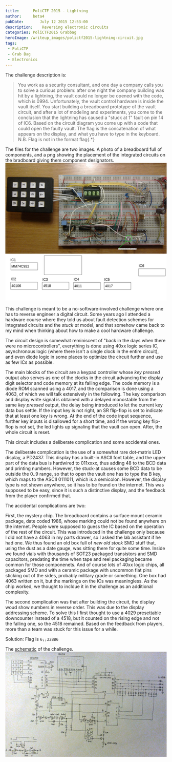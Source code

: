 ```yaml
---
title:      PoliCTF 2015 - Lightning
author:     beta4
pubDate:       July 12 2015 12:53:00
description:    Reversing electronic circuits
categories: PoliCTF2015 Grabbag
heroImage: /writeup_images/polictf2015-lightning-circuit.jpg
tags:
 - PoliCTF
 - Grab Bag
 - Electronics
---
```


The challenge description is:

> You work as a security consultant, and one day a company calls you to solve a curious problem: after one night the company building was hit by a lightning, the vault could no longer be opened with the code, which is 0994. Unfortunately, the vault control hardware is inside the vault itself. You start building a breadboard prototype of the vault circuit, and after a lot of modeling and experiments, you come to the conclusion that the lightning has caused a "stuck at 1" fault on pin 14 of IC6. Based on the circuit diagram you come up with a code that could open the faulty vault. The flag is the concatenation of what appears on the display, and what you have to type in the keyboard. N.B. Flag is not in the format flag{.*} 





The files for the challenge are two images. A photo of a breadboard full of components, and a png showing the placement of the integrated circuits on the bradboard giving them component designators.
![Circuit](/writeup_images/polictf2015-lightning-circuit.jpg)
![Placement](/writeup_images/polictf2015-lightning-placement.png)

This challenge is meant to be a no-software-involved challenge where one has to reverse engineer a digital circuit. Some years ago I attended a hardware course where they told us about fault detection schemes for integrated circuits and the *stuck at* model, and that somehow came back to my mind when thinking about how to make a cool hardware challenge.

The circuit design is somewhat reminiscent of "back in the days when there were no microcontrollers", everything is done using 40xx logic series IC, asynchronous logic (where there isn't a single clock in the entire circuit), and even diode logic in some places to optimize the circuit further and use as few ICs as possible.

The main blocks of the circuit are a keypad controller whose *key pressed* output also serves as one of the clocks in the circuit advancing the display digit selector and code memory at its falling edge. The code memory is a diode ROM scanned using a 4017, and the comparison is done using a 4063, of which we will talk extensively in the following. The key comparison and display write signal is obtained with a delayed monostable from the same *key pressed* output, the delay being introduced to let the current key data bus settle. If the input key is not right, an SR flip-flop is set to indicate that at least one key is wrong. At the end of the code input sequence, further key inputs is disallowed for a short time, and if the wrong key flip-flop is not set, the led lights up signaling that the vault can open. After, the whole circuit is reset.

This circuit includes a deliberate complication and some accidental ones.

The deliberate complication is the use of a somewhat rare dot-matrix LED display, a PD2437. This display has a built-in ASCII font table, and the upper part of the data bus is hardwired to 011xxxx, thus adding 48 to the BCD data and printing numbers. However, the stuck-at causes some BCD data to be outside the 0..9 range, so that to open the vault one has to type the B key, which maps to the ASCII 0111011, which is a semicolon. However, the display type is not shown anywhere, so it has to be found on the internet. This was supposed to be easy, since it is such a distinctive display, and the feedback from the player confirmed that.

The accidental complications are two:

First, the mystery chip. The breadboard contains a surface mount ceramic package, date coded 1986, whose marking could not be found anywhere on the internet. People were supposed to guess the IC based on the operation of the rest of the circuit. This was introduced in the challenge only because I did not have a 4063 in my parts drawer, so I asked the lab assistant if he had one. We thus found an old box full of *new old stock* SMD stuff that, using the dust as a date gauge, was sitting there for quite some time. Inside we found vials with thousands of SOT23 packaged transistors and SMD capacitors, predating the time when tape and reel packaging became common for those componenets. And of course lots of 40xx logic chips, all packaged SMD and with a ceramic package with uncommon flat pins sticking out of the sides, probably military grade or something. One box had 4063 written on it, but the markings on the ICs was meaningless. As the chip worked, we thought to incldue it in the challenge as an additional complexity.

The second complication was that after building the circuit, the display woud show numbers in reverse order. This was due to the display addressing scheme. To solve this I first thought to use a 4029 presettable downcounter instead of a 4518, but it counted on the rising edge and not the falling one, so the 4518 remained. Based on the feedback from players, more than a team was stuck for this issue for a while.

Solution: Flag is `6;;22BB6`

The [schematic](/writeup_images/polictf2015-lightning-schematic.jpeg) of the challenge.
![schematic](/writeup_images/polictf2015-lightning-schematic.jpeg)
